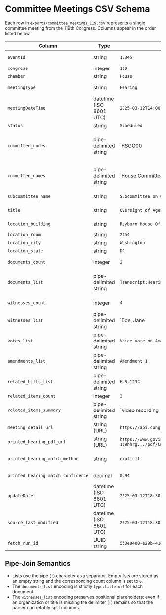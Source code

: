 # Committee Meetings CSV Schema

Each row in `exports/committee_meetings_119.csv` represents a single committee
meeting from the 119th Congress. Columns appear in the order listed below.

| Column | Type | Example | Source / Derivation | Nullable |
| --- | --- | --- | --- | --- |
| `eventId` | string | `12345` | Committee meeting detail `eventId` | no |
| `congress` | integer | `119` | Constant filter value | no |
| `chamber` | string | `House` | Meeting detail `chamber` | yes |
| `meetingType` | string | `Hearing` | Normalized meeting type | no |
| `meetingDateTime` | datetime (ISO 8601 UTC) | `2025-03-12T14:00:00Z` | Meeting detail date/time converted to UTC | yes |
| `status` | string | `Scheduled` | Meeting detail `status` | yes |
| `committee_codes` | pipe-delimited string | `HSGG00|HSGG02` | Pipe-joined system codes from committees in the detail | yes |
| `committee_names` | pipe-delimited string | `House Committee on Oversight|Subcommittee on Government Operations` | Pipe-joined names for referenced committees | yes |
| `subcommittee_name` | string | `Subcommittee on Oversight` | Detail `subcommittee` name when present | yes |
| `title` | string | `Oversight of Agency X` | Meeting title with whitespace cleanup | yes |
| `location_building` | string | `Rayburn House Office Building` | Detail `location.building` | yes |
| `location_room` | string | `2154` | Detail `location.room` | yes |
| `location_city` | string | `Washington` | Detail `location.city` | yes |
| `location_state` | string | `DC` | Detail `location.state` | yes |
| `documents_count` | integer | `2` | Count of `documents_list` entries | no |
| `documents_list` | pipe-delimited string | `Transcript:Hearing:https://example.com/doc.pdf` | Each document is encoded as `type:title:url` and pipe-joined | yes |
| `witnesses_count` | integer | `4` | Count of `witnesses_list` entries | no |
| `witnesses_list` | pipe-delimited string | `Doe, Jane | Agency X | Director` | Each witness encoded as `Last, First | Organization | Title` | yes |
| `votes_list` | pipe-delimited string | `Voice vote on Amendment 1` | Compact descriptions of votes | yes |
| `amendments_list` | pipe-delimited string | `Amendment 1` | Amendment identifiers/descriptions | yes |
| `related_bills_list` | pipe-delimited string | `H.R.1234` | Related bill numbers | yes |
| `related_items_count` | integer | `3` | Count of related items | no |
| `related_items_summary` | pipe-delimited string | `Video recording|Committee report` | Descriptions of related items | yes |
| `meeting_detail_url` | string (URL) | `https://api.congress.gov/v3/...` | API-provided meeting URL | yes |
| `printed_hearing_pdf_url` | string (URL) | `https://www.govinfo.gov/content/pkg/CHRG-119hhrg.../pdf/CHRG-119hhrg....pdf` | Linked printed hearing PDF when matched | yes |
| `printed_hearing_match_method` | string | `explicit` | One of `explicit`, `fuzzy_date_title`, `fuzzy_plus_witness` | yes |
| `printed_hearing_match_confidence` | decimal | `0.94` | Confidence score from matching algorithm | yes |
| `updateDate` | datetime (ISO 8601 UTC) | `2025-03-12T18:30:00Z` | API `updateDate` | yes |
| `source_last_modified` | datetime (ISO 8601 UTC) | `2025-03-12T18:30:00Z` | API last-modified timestamp | yes |
| `fetch_run_id` | UUID string | `550e8400-e29b-41d4-a716-446655440000` | UUID assigned to the export run | no |

## Pipe-Join Semantics

* Lists use the pipe (`|`) character as a separator. Empty lists are stored as
  an empty string and the corresponding count column is set to `0`.
* The `documents_list` encoding is strictly `type:title:url` for each document.
* The `witnesses_list` encoding preserves positional placeholders: even if an
  organization or title is missing the delimiter (` | `) remains so that the
  parser can reliably split columns.


